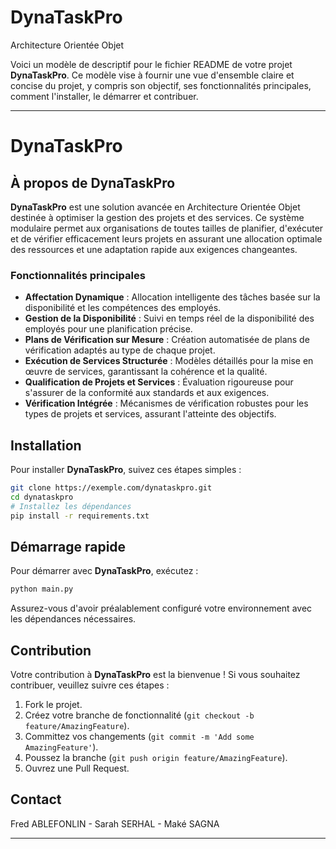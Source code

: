 # DynaTaskPro
Architecture Orientée Objet

Voici un modèle de descriptif pour le fichier README de votre projet **DynaTaskPro**. Ce modèle vise à fournir une vue d'ensemble claire et concise du projet, y compris son objectif, ses fonctionnalités principales, comment l'installer, le démarrer et contribuer.

---

# DynaTaskPro

## À propos de DynaTaskPro

**DynaTaskPro** est une solution avancée en Architecture Orientée Objet destinée à optimiser la gestion des projets et des services. Ce système modulaire permet aux organisations de toutes tailles de planifier, d'exécuter et de vérifier efficacement leurs projets en assurant une allocation optimale des ressources et une adaptation rapide aux exigences changeantes.

### Fonctionnalités principales

- **Affectation Dynamique** : Allocation intelligente des tâches basée sur la disponibilité et les compétences des employés.
- **Gestion de la Disponibilité** : Suivi en temps réel de la disponibilité des employés pour une planification précise.
- **Plans de Vérification sur Mesure** : Création automatisée de plans de vérification adaptés au type de chaque projet.
- **Exécution de Services Structurée** : Modèles détaillés pour la mise en œuvre de services, garantissant la cohérence et la qualité.
- **Qualification de Projets et Services** : Évaluation rigoureuse pour s'assurer de la conformité aux standards et aux exigences.
- **Vérification Intégrée** : Mécanismes de vérification robustes pour les types de projets et services, assurant l'atteinte des objectifs.

## Installation

Pour installer **DynaTaskPro**, suivez ces étapes simples :

```bash
git clone https://exemple.com/dynataskpro.git
cd dynataskpro
# Installez les dépendances
pip install -r requirements.txt
```

## Démarrage rapide

Pour démarrer avec **DynaTaskPro**, exécutez :

```bash
python main.py
```

Assurez-vous d'avoir préalablement configuré votre environnement avec les dépendances nécessaires.

## Contribution

Votre contribution à **DynaTaskPro** est la bienvenue ! Si vous souhaitez contribuer, veuillez suivre ces étapes :

1. Fork le projet.
2. Créez votre branche de fonctionnalité (`git checkout -b feature/AmazingFeature`).
3. Committez vos changements (`git commit -m 'Add some AmazingFeature'`).
4. Poussez la branche (`git push origin feature/AmazingFeature`).
5. Ouvrez une Pull Request.


## Contact

Fred ABLEFONLIN - Sarah SERHAL - Maké SAGNA


---
